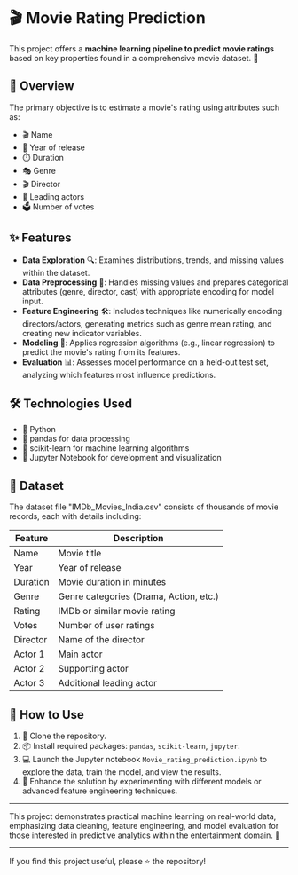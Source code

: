 # 🎬 Movie Rating Prediction

This project offers a **machine learning pipeline to predict movie ratings** based on key properties found in a comprehensive movie dataset. :popcorn:

## 📝 Overview

The primary objective is to estimate a movie's rating using attributes such as:

- 🎬 Name  
- 📆 Year of release  
- ⏱️ Duration  
- 🎭 Genre  
- 🎬 Director  
- 👤 Leading actors  
- 🗳️ Number of votes

## ✨ Features

- **Data Exploration** 🔍: Examines distributions, trends, and missing values within the dataset.
- **Data Preprocessing** 🧹: Handles missing values and prepares categorical attributes (genre, director, cast) with appropriate encoding for model input.
- **Feature Engineering** 🛠️: Includes techniques like numerically encoding directors/actors, generating metrics such as genre mean rating, and creating new indicator variables.
- **Modeling** 🤖: Applies regression algorithms (e.g., linear regression) to predict the movie's rating from its features.
- **Evaluation** 📊: Assesses model performance on a held-out test set, analyzing which features most influence predictions.

## 🛠️ Technologies Used

- 🐍 Python  
- 🐼 pandas for data processing  
- 🔗 scikit-learn for machine learning algorithms  
- 📒 Jupyter Notebook for development and visualization

## 🎲 Dataset

The dataset file "IMDb_Movies_India.csv" consists of thousands of movie records, each with details including:

| Feature   | Description                                |
|-----------|--------------------------------------------|
| Name      | Movie title                                |
| Year      | Year of release                            |
| Duration  | Movie duration in minutes                  |
| Genre     | Genre categories (Drama, Action, etc.)     |
| Rating    | IMDb or similar movie rating               |
| Votes     | Number of user ratings                     |
| Director  | Name of the director                       |
| Actor 1   | Main actor                                 |
| Actor 2   | Supporting actor                           |
| Actor 3   | Additional leading actor                   |

## 🚀 How to Use

1. 🧬 Clone the repository.
2. 📦 Install required packages: `pandas`, `scikit-learn`, `jupyter`.
3. 💻 Launch the Jupyter notebook `Movie_rating_prediction.ipynb` to explore the data, train the model, and view the results.
4. 🚧 Enhance the solution by experimenting with different models or advanced feature engineering techniques.

---

This project demonstrates practical machine learning on real-world data, emphasizing data cleaning, feature engineering, and model evaluation for those interested in predictive analytics within the entertainment domain. :star2:

---

If you find this project useful, please ⭐ the repository!
